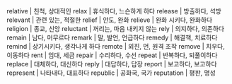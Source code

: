 relative	| 친척, 상대적인
relax	| 휴식하다, 느슨하게 하다
release	| 방출하다, 석방
relevant	| 관련 있는, 적절한
relief	| 안도, 완화
relieve	| 완화 시키다, 완화하다
religion	| 종교, 신앙
reluctant	| 꺼리는, 마음 내키지 않는
rely	| 의지하다, 의존하다
remain	| 남다, 머무르다
remark	| 말, 발언, 언급하다
remedy	| 해결책, 치료하다
remind	| 상기시키다, 생각나게 하다
remote	| 외진, 먼, 원격 조작
remove	| 치우다, 이동하다
rent	| 임대, 세금
repair	| 수리하다, 수선
repeat	| 반복하다, 되풀이하다
replace	| 대체하다, 대신하다
reply	| 대답하다, 답장
report	| 보고하다, 보고하다
represent	| 나타내다, 대표하다
republic	| 공화국, 국가
reputation	| 평판, 명성
